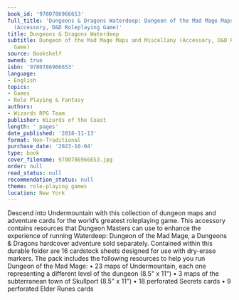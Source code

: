 ```yaml
---
book_id: '9780786966653'
full_title: 'Dungeons & Dragons Waterdeep: Dungeon of the Mad Mage Maps and Miscellany
  (Accessory, D&D Roleplaying Game)'
title: Dungeons & Dragons Waterdeep
subtitle: Dungeon of the Mad Mage Maps and Miscellany (Accessory, D&D Roleplaying
  Game)
source: Bookshelf
owned: true
isbn: '9780786966653'
language:
- English
topics:
- Games
- Role Playing & Fantasy
authors:
- Wizards RPG Team
publisher: Wizards of the Coast
length: ' pages'
date_published: '2018-11-13'
format: Non-Traditional
purchase_date: '2023-10-04'
type: book
cover_filename: 9780786966653.jpg
order: null
read_status: null
recommendation_status: null
theme: role-playing games
location: New York
---
```

Descend into Undermountain with this collection of dungeon maps and adventure cards for the world’s greatest roleplaying game.
This accessory contains resources that Dungeon Masters can use to enhance the experience of running Waterdeep: Dungeon of the Mad Mage, a Dungeons & Dragons hardcover adventure sold separately.
Contained within this durable folder are 16 cardstock sheets designed for use with dry-erase markers. The pack includes the following resources to help you run Dungeon of the Mad Mage:
• 23 maps of Undermountain, each one representing a different level of the dungeon (8.5" x 11")
• 3 maps of the subterranean town of Skullport (8.5" x 11")
• 18 perforated Secrets cards
• 9 perforated Elder Runes cards
